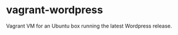 vagrant-wordpress
=================

Vagrant VM for an Ubuntu box running the latest Wordpress release.
